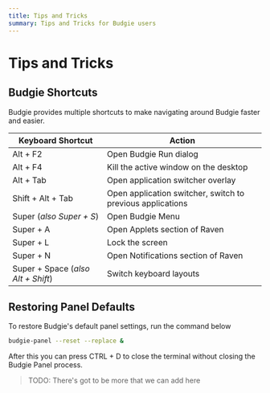 ```yaml
---
title: Tips and Tricks
summary: Tips and Tricks for Budgie users
---
```


# Tips and Tricks

## Budgie Shortcuts

Budgie provides multiple shortcuts to make navigating around Budgie faster and easier.

| Keyboard Shortcut                  | Action                                                     |
| ---------------------------------- | ---------------------------------------------------------- |
| Alt + F2                           | Open Budgie Run dialog                                     |
| Alt + F4                           | Kill the active window on the desktop                      |
| Alt + Tab                          | Open application switcher overlay                          |
| Shift + Alt + Tab                  | Open application switcher, switch to previous applications |
| Super (_also Super + S_)           | Open Budgie Menu                                           |
| Super + A                          | Open Applets section of Raven                              |
| Super + L                          | Lock the screen                                            |
| Super + N                          | Open Notifications section of Raven                        |
| Super + Space (_also Alt + Shift_) | Switch keyboard layouts                                    |

## Restoring Panel Defaults

To restore Budgie's default panel settings, run the command below

```bash
budgie-panel --reset --replace &
```

After this you can press CTRL + D to close the terminal without closing the Budgie Panel process.

> TODO: There's got to be more that we can add here
